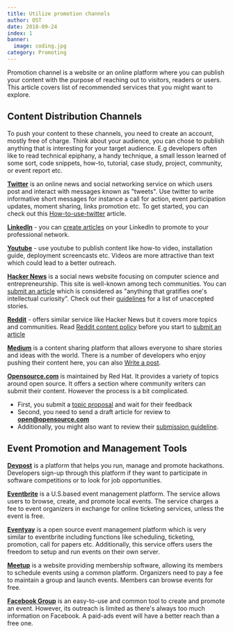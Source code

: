 ```yaml
---
title: Utilize promotion channels 
author: OST
date: 2018-09-24
index: 1
banner:
  image: coding.jpg
category: Promoting
---
```

Promotion channel is a website or an online platform where you can publish your content with the purpose of reaching out to visitors, readers or users. This article covers list of recommended services that you might want to explore. 

## Content Distribution Channels
To push your content to these channels, you need to create an account, mostly free of charge. Think about your audience, you can chose to publish anything that is interesting for your target audience. E.g developers often like to read technical epiphany, a handy technique, a small lesson learned of some sort, code snippets, how-to, tutorial, case study, project, community, or event report etc. 


**[Twitter](https://twitter.com)** is an online news and social networking service on which users post and interact with messages known as "tweets". Use twitter to write informative short messages for instance a call for action, event participation updates, moment sharing, links promotion etc. To get started, you can check out this [How-to-use-twitter](https://www.wired.com/story/how-to-setup-twitter-search-hashtag-and-login-help) article. 


**[LinkedIn](https://linkedin.com)** - you can [create articles](https://www.linkedin.com/help/linkedin/answer/47538/creating-articles-on-linkedin?lang=en) on your LinkedIn to promote to your professional network. 


**[Youtube](https://youtube.com)** - use youtube to publish content like how-to video, installation guide, deployment screencasts etc. Videos are more attractive than text which could lead to a better outreach. 


**[Hacker News](https://news.ycombinator.com)** is a social news website focusing on computer science and entrepreneurship. This site is well-known among tech communities. You can [submit an article](https://news.ycombinator.com/submit) which is considered as "anything that gratifies one's intellectual curiosity". Check out their [guidelines](https://news.ycombinator.com/newsguidelines.html) for a list of unaccepted stories. 


**[Reddit](https://www.reddit.com)** - offers similar service like Hacker News but it covers more topics and communities. Read [Reddit content policy](https://www.redditinc.com/policies/content-policy) before you start to [submit an article](https://www.reddit.com/submit) 
 
**[Medium](https://medium.com)** is a content sharing platform that allows everyone to share stories and ideas with the world. There is a number of developers who enjoy pushing their content here, you can also [Write a post](https://help.medium.com/hc/en-us/articles/225168768-Write-post). 


**[Opensource.com](https://opensource.com)** is maintained by Red Hat. It provides a variety of topics around open source. It offers a section where community writers can submit their content. However the process is a bit complicated. 
* First, you submit a [topic proposal](https://opensource.com/how-submit-article) and wait for their feedback 
* Second, you need to send a draft article for review to **open@opensource.com** 
* Additionally, you might also want to review their [submission guideline](https://opensource.com/submission-style-guide). 

## Event Promotion and Management Tools 

**[Devpost](https://devpost.com)** is a platform that helps you run, manage and promote hackathons. Developers sign-up through this platform if they want to participate in software competitions or to look for job opportunities. 
 

**[Eventbrite](https://eventbrite.com)** is a U.S.based event management platform. The service allows users to browse, create, and promote local events. The service charges a fee to event organizers in exchange for online ticketing services, unless the event is free. 


**[Eventyay](https://eventyay.com)** is a open source event management platform which is very similar to eventbrite including functions like scheduling, ticketing, promotion, call for papers etc.  Additionally, this service offers users the freedom to setup and run events on their own server. 


**[Meetup](https://meetup.com)** is a website providing membership software, allowing its members to schedule events using a common platform. Organizers need to pay a fee to maintain a group and launch events. Members can browse events for free. 

**[Facebook Group](https://en.wikipedia.org/wiki/List_of_Facebook_features#Groups)** is an easy-to-use and common tool to create and promote an event. However, its outreach is limited as there's always too much information on Facebook. A paid-ads event will have a better reach than a free one. 


